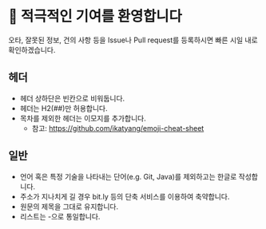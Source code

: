 
# :tada: 적극적인 기여를 환영합니다

오타, 잘못된 정보, 건의 사항 등을 Issue나 Pull request를 등록하시면 빠른 시일 내로 확인하겠습니다. 

## 헤더

- 헤더 상하단은 빈칸으로 비워둡니다.
- 헤더는 H2(##)만 허용합니다.
- 목차를 제외한 헤더는 이모지를 추가합니다. 
    - 참고: https://github.com/ikatyang/emoji-cheat-sheet

## 일반

- 언어 혹은 특정 기술을 나타내는 단어(e.g. Git, Java)를 제외하고는 한글로 작성합니다.
- 주소가 지나치게 길 경우 bit.ly 등의 단축 서비스를 이용하여 축약합니다.
- 원문의 제목을 그대로 유지합니다.
- 리스트는 -으로 통일합니다. 
